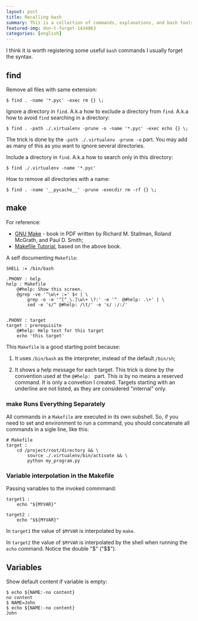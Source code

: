 ```yaml
---
layout: post
title: Recalling bash
summary: This is a collection of commands, explanations, and bash tools
featured-img: don-t-forget-1434063
categories: [english]
---
```


I think it is worth registering some useful `bash` commands I usually forget the syntax.


## find

Remove all files with same extension:

```
$ find . -name '*.pyc' -exec rm {} \;
```

Ignore a directory in `find`. A.k.a how to exclude a directory from `find`. A.k.a how to avoid `find` searching in a directory:

```
$ find . -path ./.virtualenv -prune -o -name '*.pyc' -exec echo {} \;
```

The trick is done by the `-path ./.virtualenv -prune -o` part. You may add as many of this as you want to ignore several directories.


Include a directory in `find`. A.k.a how to search only in this directory:

```
$ find ./.virtualenv -name '*.pyc'
```

How to remove all directories with a name:

```
$ find . -name '__pycache__' -prune -execdir rm -rf {} \;
```


## make

For reference:

- [GNU Make](https://www.cl.cam.ac.uk/teaching/0910/UnixTools/make.pdf) - book in PDF written by Richard M. Stallman, Roland McGrath, and Paul D. Smith;
- [Makefile Tutorial](https://makefiletutorial.com), based on the above book.

A self documenting `Makefile`:

```
SHELL := /bin/bash

.PHONY : help
help : Makefile
	@#help: Show this screen.
	@grep -ve '^\w\+ :=' $< | \
		grep -o -e '^[^_\.]\w\+ \?:' -e '^	@#help: .\+' | \
		sed -e 's/^	@#help: /\t/' -e 's/ :/:/'


.PHONY : target
target : prerequisite
	@#help: Help text for this target
	echo 'this target'
```

This `Makefile` is a good starting point because:

1. It uses `/bin/bash` as the interpreter, instead of the default `/bin/sh`;

2. It shows a help message for each target. This trick is done by the convention used at the `@#help: ` part. This is by no means a reserved command. It is only a convetion I created. Targets starting with an underline are not listed, as they are considered "internal" only.


### make Runs Everything Separately

All commands in a `Makefile` are executed in its own subshell. So, if you need to set and environment to run a command, you should concatenate all commands in a sigle line, like this:

```
# Makefile
target :
	cd /project/root/directory && \
		source ./.virtualenv/bin/activate && \
		python my_program.py
```


### Variable interpolation in the Makefile

Passing variables to the invoked commmand:

```
target1 :
	echo "${MYVAR}"

target2 :
	echo "$${MYVAR}"
```

In `target1` the value of `$MYVAR` is interpolated by `make`.

In `target2` the value of `$MYVAR` is interpolated by the shell when running the `echo` command. Notice the double "$" ("$$").


## Variables

Show default content if variable is empty:

```
$ echo ${NAME:-no content}
no content
$ NAME=John
$ echo ${NAME:-no content}
John
```
